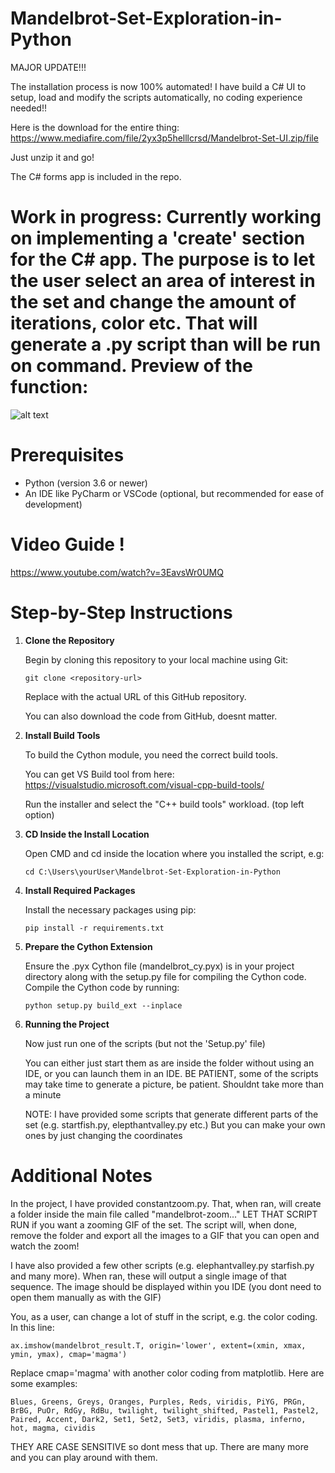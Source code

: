 # Mandelbrot-Set-Exploration-in-Python
MAJOR UPDATE!!!

The installation process is now 100% automated! I have build a C# UI to setup, load and modify the scripts automatically, no coding experience needed!!

Here is the download for the entire thing: https://www.mediafire.com/file/2yx3p5helllcrsd/Mandelbrot-Set-UI.zip/file

Just unzip it and go!

The C# forms app is included in the repo.

# Work in progress: Currently working on implementing a 'create' section for the C# app. The purpose is to let the user select an area of interest in the set and change the amount of iterations, color etc. That will generate a .py script than will be run on command. Preview of the function:

![alt text](https://i.gyazo.com/c1d03e1e83dd4fbec53b76897f779f55.png)

# Prerequisites
- Python (version 3.6 or newer)
- An IDE like PyCharm or VSCode (optional, but recommended for ease of development)

# Video Guide !
https://www.youtube.com/watch?v=3EavsWr0UMQ

# Step-by-Step Instructions

1. **Clone the Repository**

   Begin by cloning this repository to your local machine using Git:
   ```
   git clone <repository-url>
   ```
   Replace <repository-url> with the actual URL of this GitHub repository.

   You can also download the code from GitHub, doesnt matter.

2. **Install Build Tools**

   To build the Cython module, you need the correct build tools.

   You can get VS Build tool from here: https://visualstudio.microsoft.com/visual-cpp-build-tools/

   Run the installer and select the "C++ build tools" workload. (top left option)

3. **CD Inside the Install Location**
   
   Open CMD and cd inside the location where you installed the script, e.g:
   ```
   cd C:\Users\yourUser\Mandelbrot-Set-Exploration-in-Python
   ```

4. **Install Required Packages**

   Install the necessary packages using pip:
   ```
   pip install -r requirements.txt
   ```

5. **Prepare the Cython Extension**

   Ensure the .pyx Cython file (mandelbrot_cy.pyx) is in your project directory along with the setup.py file for compiling the Cython code.
   Compile the Cython code by running:
   ```
   python setup.py build_ext --inplace
   ```

6. **Running the Project**

   Now just run one of the scripts (but not the 'Setup.py' file)

   You can either just start them as are inside the folder without using an IDE, or you can launch them in an IDE. BE PATIENT, some of the scripts may take time to generate a picture, be patient. Shouldnt take more than a minute

   NOTE: I have provided some scripts that generate different parts of the set (e.g. startfish.py, elepthantvalley.py etc.) But you can make your own ones by just changing the coordinates

# Additional Notes
In the project, I have provided constantzoom.py. That, when ran, will create a folder inside the main file called "mandelbrot-zoom..." LET THAT SCRIPT RUN if you want a zooming GIF of the set. The script will, when done, remove the folder and export all the images to a GIF that you can open and watch the zoom!

I have also provided a few other scripts (e.g. elephantvalley.py starfish.py and many more). When ran, these will output a single image of that sequence. The image should be displayed within you IDE (you dont need to open them manually as with the GIF)

You, as a user, can change a lot of stuff in the script, e.g. the color coding. In this line:
```
ax.imshow(mandelbrot_result.T, origin='lower', extent=(xmin, xmax, ymin, ymax), cmap='magma')
```
Replace cmap='magma' with another color coding from matplotlib. Here are some examples:
```
Blues, Greens, Greys, Oranges, Purples, Reds, viridis, PiYG, PRGn, BrBG, PuOr, RdGy, RdBu, twilight, twilight_shifted, Pastel1, Pastel2, Paired, Accent, Dark2, Set1, Set2, Set3, viridis, plasma, inferno, hot, magma, cividis
```
THEY ARE CASE SENSITIVE so dont mess that up. There are many more and you can play around with them.

